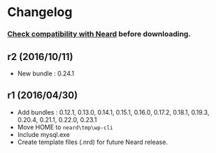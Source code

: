 # Changelog

### [Check compatibility with Neard](https://github.com/crazy-max/neard/wiki/toolWP-CLI#latest) before downloading.

## r2 (2016/10/11)

* New bundle : 0.24.1

## r1 (2016/04/30)

* Add bundles : 0.12.1, 0.13.0, 0.14.1, 0.15.1, 0.16.0, 0.17.2, 0.18.1, 0.19.3, 0.20.4, 0.21.1, 0.22.0, 0.23.1
* Move HOME to `neard\tmp\wp-cli`
* Include mysql.exe
* Create template files (.nrd) for future Neard release.
